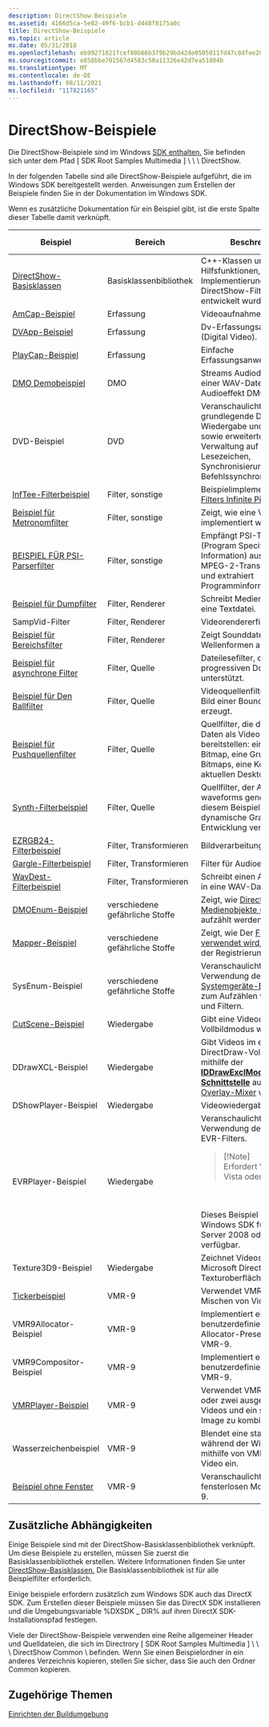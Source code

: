 ```yaml
---
description: DirectShow-Beispiele
ms.assetid: 4166d5ca-5e02-49f6-bcb1-d448f8175a0c
title: DirectShow-Beispiele
ms.topic: article
ms.date: 05/31/2018
ms.openlocfilehash: eb99271821fcef80b66b379b29bd42de0505011fd47c8dfee208e6f00b007208
ms.sourcegitcommit: e858bbe701567d4583c50a11326e42d7ea51804b
ms.translationtype: MT
ms.contentlocale: de-DE
ms.lasthandoff: 08/11/2021
ms.locfileid: "117821165"
---
```

# <a name="directshow-samples"></a>DirectShow-Beispiele

Die DirectShow-Beispiele sind im Windows [SDK enthalten.](https://msdn.microsoft.com/windows/aa904949.aspx) Sie befinden sich unter dem Pfad \[ SDK Root Samples Multimedia \] \\ \\ \\ DirectShow.

In der folgenden Tabelle sind alle DirectShow-Beispiele aufgeführt, die im Windows SDK bereitgestellt werden. Anweisungen zum Erstellen der Beispiele finden Sie in der Dokumentation im Windows SDK.

Wenn es zusätzliche Dokumentation für ein Beispiel gibt, ist die erste Spalte dieser Tabelle damit verknüpft.



<table>
<colgroup>
<col style="width: 25%" />
<col style="width: 25%" />
<col style="width: 25%" />
<col style="width: 25%" />
</colgroup>
<thead>
<tr class="header">
<th>Beispiel</th>
<th>Bereich</th>
<th>Beschreibung</th>
<th>Zusätzliche Abhängigkeiten</th>
</tr>
</thead>
<tbody>
<tr class="odd">
<td><a href="directshow-base-classes.md">DirectShow-Basisklassen</a></td>
<td>Basisklassenbibliothek</td>
<td>C++-Klassen und Hilfsfunktionen, die für die Implementierung von DirectShow-Filtern entwickelt wurden.</td>

</tr>
<tr class="even">
<td><a href="amcap-sample.md">AmCap-Beispiel</a></td>
<td>Erfassung</td>
<td>Videoaufnahmeanwendung.</td>
<td>strmbase.lib</td>
</tr>
<tr class="odd">
<td><a href="dvapp-sample.md">DVApp-Beispiel</a></td>
<td>Erfassung</td>
<td>Dv-Erfassungsanwendung (Digital Video).</td>

</tr>
<tr class="even">
<td><a href="playcap-sample.md">PlayCap-Beispiel</a></td>
<td>Erfassung</td>
<td>Einfache Erfassungsanwendung.</td>

</tr>
<tr class="odd">
<td><a href="dmo-demo-sample.md">DMO Demobeispiel</a></td>
<td>DMO</td>
<td>Streams Audiodaten aus einer WAV-Datei über einen Audioeffekt DMO.</td>
<td>DirectX SDK</td>
</tr>
<tr class="even">
<td>DVD-Beispiel</td>
<td>DVD</td>
<td>Veranschaulicht die grundlegende DVD-Wiedergabe und -Navigation sowie erweiterte Features wie Verwaltung auf Elternebene, Lesezeichen, Synchronisierung und Befehlssynchronisierung.</td>

</tr>
<tr class="odd">
<td><a href="inftee-filter-sample.md">InfTee-Filterbeispiel</a></td>
<td>Filter, sonstige</td>
<td>Beispielimplementierung des <a href="infinite-pin-tee-filter.md">Filters Infinite Pin Tee.</a></td>
<td>strmbase.lib</td>
</tr>
<tr class="even">
<td><a href="metronome-filter-sample.md">Beispiel für Metronomfilter</a></td>
<td>Filter, sonstige</td>
<td>Zeigt, wie eine Verweisuhr implementiert wird.</td>
<td>strmbase.lib</td>
</tr>
<tr class="odd">
<td><a href="psi-parser-filter-sample.md">BEISPIEL FÜR PSI-Parserfilter</a></td>
<td>Filter, sonstige</td>
<td>Empfängt PSI-Tabellen (Program Specific Information) aus einem MPEG-2-Transportstream und extrahiert Programminformationen.</td>
<td>strmbase.lib</td>
</tr>
<tr class="even">
<td><a href="dump-filter-sample.md">Beispiel für Dumpfilter</a></td>
<td>Filter, Renderer</td>
<td>Schreibt Medienbeispiele in eine Textdatei.</td>
<td>strmbase.lib</td>
</tr>
<tr class="odd">
<td>SampVid-Filter</td>
<td>Filter, Renderer</td>
<td>Videorendererfilter.</td>
<td>strmbase.lib</td>
</tr>
<tr class="even">
<td><a href="scope-filter-sample.md">Beispiel für Bereichsfilter</a></td>
<td>Filter, Renderer</td>
<td>Zeigt Sounddaten als Wellenformen an.</td>
<td>strmbase.lib</td>
</tr>
<tr class="odd">
<td><a href="async-filter-sample.md">Beispiel für asynchrone Filter</a></td>
<td>Filter, Quelle</td>
<td>Dateilesefilter, der progressiven Download unterstützt.</td>
<td>strmbase.lib</td>
</tr>
<tr class="even">
<td><a href="ball-filter-sample.md">Beispiel für Den Ballfilter</a></td>
<td>Filter, Quelle</td>
<td>Videoquellenfilter, der ein Bild einer Bouncing-Kugel erzeugt.</td>
<td>strmbase.lib</td>
</tr>
<tr class="odd">
<td><a href="push-source-filters-sample.md">Beispiel für Pushquellenfilter</a></td>
<td>Filter, Quelle</td>
<td>Quellfilter, die die folgenden Daten als Videostream bereitstellen: eine einzelne Bitmap, eine Gruppe von Bitmaps, eine Kopie des aktuellen Desktopbilds.</td>
<td>strmbase.lib</td>
</tr>
<tr class="even">
<td><a href="synth-filter-sample.md">Synth-Filterbeispiel</a></td>
<td>Filter, Quelle</td>
<td>Quellfilter, der Audio waveforms generiert. In diesem Beispiel wird die dynamische Graph-Entwicklung veranschaulicht.</td>
<td>strmbase.lib</td>
</tr>
<tr class="odd">
<td><a href="ezrgb24-filter-sample.md">EZRGB24-Filterbeispiel</a></td>
<td>Filter, Transformieren</td>
<td>Bildverarbeitungsfilter.</td>
<td>strmbase.lib</td>
</tr>
<tr class="even">
<td><a href="gargle-filter-sample.md">Gargle-Filterbeispiel</a></td>
<td>Filter, Transformieren</td>
<td>Filter für Audioeffekt.</td>
<td>strmbase.lib</td>
</tr>
<tr class="odd">
<td><a href="wavdest-filter-sample.md">WavDest-Filterbeispiel</a></td>
<td>Filter, Transformieren</td>
<td>Schreibt einen Audiostream in eine WAV-Datei.</td>
<td>strmbase.lib</td>
</tr>
<tr class="even">
<td><a href="dmoenum-sample.md">DMOEnum-Beispiel</a></td>
<td>verschiedene gefährliche Stoffe</td>
<td>Zeigt, wie <a href="directx-media-objects.md">DirectX-Medienobjekte (DMOs)</a> aufzählt werden.</td>

</tr>
<tr class="odd">
<td><a href="mapper-sample.md">Mapper-Beispiel</a></td>
<td>verschiedene gefährliche Stoffe</td>
<td>Zeigt, wie Der <a href="filter-mapper.md">Filter-Mapper verwendet wird,</a> um Filter in der Registrierung zu suchen.</td>

</tr>
<tr class="even">
<td>SysEnum-Beispiel</td>
<td>verschiedene gefährliche Stoffe</td>
<td>Veranschaulicht die Verwendung des <a href="system-device-enumerator.md">Systemgeräte-Enumerators</a> zum Aufzählen von Geräten und Filtern.</td>

</tr>
<tr class="odd">
<td><a href="cutscene-sample.md">CutScene-Beispiel</a></td>
<td>Wiedergabe</td>
<td>Gibt eine Videodatei im Vollbildmodus wieder.</td>

</tr>
<tr class="even">
<td>DDrawXCL-Beispiel</td>
<td>Wiedergabe</td>
<td>Gibt Videos im exklusiven DirectDraw-Vollbildmodus mithilfe der <a href="/windows/desktop/api/Strmif/nn-strmif-iddrawexclmodevideo"><strong>IDDrawExclModeVideo-Schnittstelle</strong></a> auf dem <a href="overlay-mixer-filter.md">Overlay-Mixer</a> wieder.</td>

</tr>
<tr class="odd">
<td>DShowPlayer-Beispiel</td>
<td>Wiedergabe</td>
<td>Videowiedergabeanwendung.</td>

</tr>
<tr class="even">
<td>EVRPlayer-Beispiel</td>
<td>Wiedergabe</td>
<td>Veranschaulicht die Verwendung des DirectShow EVR-Filters.
<blockquote>
[!Note]<br />
Erfordert Windows Vista oder höher.
</blockquote>
<br/> <br/> Dieses Beispiel ist im Windows SDK für Windows Server 2008 oder höher verfügbar.<br/></td>
<td>strmbase.lib</td>
</tr>
<tr class="odd">
<td>Texture3D9-Beispiel</td>
<td>Wiedergabe</td>
<td>Zeichnet Videos auf einer Microsoft DirectX 9.0-Texturoberfläche.</td>
<td>strmbase.lib, DirectX SDK</td>
</tr>
<tr class="even">
<td><a href="ticker-sample.md">Tickerbeispiel</a></td>
<td>VMR-9</td>
<td>Verwendet VMR-9 zum Mischen von Video und Text.</td>

</tr>
<tr class="odd">
<td>VMR9Allocator-Beispiel</td>
<td>VMR-9</td>
<td>Implementiert einen benutzerdefinierten Allocator-Presenter für VMR-9.</td>
<td>strmbase.lib</td>
</tr>
<tr class="even">
<td>VMR9Compositor-Beispiel</td>
<td>VMR-9</td>
<td>Implementiert einen benutzerdefinierten Mixer für VMR-9.</td>

</tr>
<tr class="odd">
<td><a href="vmrplayer-sample.md">VMRPlayer-Beispiel</a></td>
<td>VMR-9</td>
<td>Verwendet VMR-9, um ein oder zwei ausgeführte Videos und ein statisches Image zu kombinieren.</td>

</tr>
<tr class="even">
<td>Wasserzeichenbeispiel</td>
<td>VMR-9</td>
<td>Blendet eine statische Bitmap während der Wiedergabe mithilfe von VMR-9 in ein Video ein.</td>

</tr>
<tr class="odd">
<td><a href="windowless-sample.md">Beispiel ohne Fenster</a></td>
<td>VMR-9</td>
<td>Veranschaulicht den fensterlosen Modus in VMR-9.</td>

</tr>
</tbody>
</table>



 

## <a name="additional-dependencies"></a>Zusätzliche Abhängigkeiten

Einige Beispiele sind mit der DirectShow-Basisklassenbibliothek verknüpft. Um diese Beispiele zu erstellen, müssen Sie zuerst die Basisklassenbibliothek erstellen. Weitere Informationen finden Sie unter [DirectShow-Basisklassen.](directshow-base-classes.md) Die Basisklassenbibliothek ist für alle Beispielfilter erforderlich.

Einige beispiele erfordern zusätzlich zum Windows SDK auch das DirectX SDK. Zum Erstellen dieser Beispiele müssen Sie das DirectX SDK installieren und die Umgebungsvariable %DXSDK \_ DIR% auf ihren DirectX SDK-Installationspfad festlegen.

Viele der DirectShow-Beispiele verwenden eine Reihe allgemeiner Header und Quelldateien, die sich im Directrory \[ SDK Root Samples Multimedia \] \\ \\ \\ DirectShow Common \\ befinden. Wenn Sie einen Beispielordner in ein anderes Verzeichnis kopieren, stellen Sie sicher, dass Sie auch den Ordner Common kopieren.

## <a name="related-topics"></a>Zugehörige Themen

<dl> <dt>

[Einrichten der Buildumgebung](setting-up-the-build-environment.md)
</dt> </dl>

 

 




